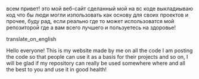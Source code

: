 всем привет! это мой веб-сайт сделанный мой на вс коде выкладиываю код что бы люди могли изпользовать как основу для своих проектов и прочее, буду рад, если реально где то может использоватся мой репозиторой где
а вам всего лучшего и пользуетесь на здоровье!

translate_on_english

Hello everyone! This is my website made by me on all the code I am posting the code so that people can use it as a basis for their projects and so on, I will be glad if my repository can really be used somewhere where
and all the best to you and use it in good health!
